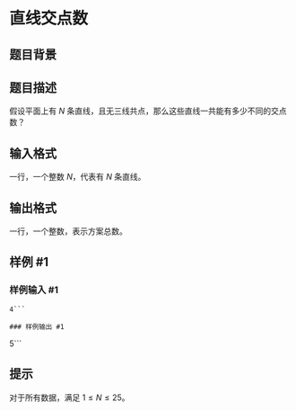 # 直线交点数

## 题目背景



## 题目描述

假设平面上有 $N$ 条直线，且无三线共点，那么这些直线一共能有多少不同的交点数？

## 输入格式

一行，一个整数 $N$，代表有 $N$ 条直线。

## 输出格式

一行，一个整数，表示方案总数。

## 样例 #1

### 样例输入 #1
```
4```

### 样例输出 #1

```
5```

## 提示

对于所有数据，满足 $1 \le N \le 25$。
